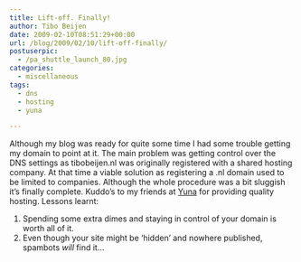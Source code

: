 ```yaml
---
title: Lift-off. Finally!
author: Tibo Beijen
date: 2009-02-10T08:51:29+00:00
url: /blog/2009/02/10/lift-off-finally/
postuserpic:
  - /pa_shuttle_launch_80.jpg
categories:
  - miscellaneous
tags:
  - dns
  - hosting
  - yuna

---
```

Although my blog was ready for quite some time I had some trouble getting my domain to point at it. The main problem was getting control over the DNS settings as tibobeijen.nl was originally registered with a shared hosting company. At that time a viable solution as registering a .nl domain used to be limited to companies. Although the whole procedure was a bit sluggish it&#8217;s finally complete. Kuddo&#8217;s to my friends at [Yuna][1] for providing quality hosting. Lessons learnt:

  1. Spending some extra dimes and staying in control of your domain is worth all of it.
  2. Even though your site might be &#8216;hidden&#8217; and nowhere published, spambots _will_ find it&#8230;

 [1]: http://www.yuna.nl